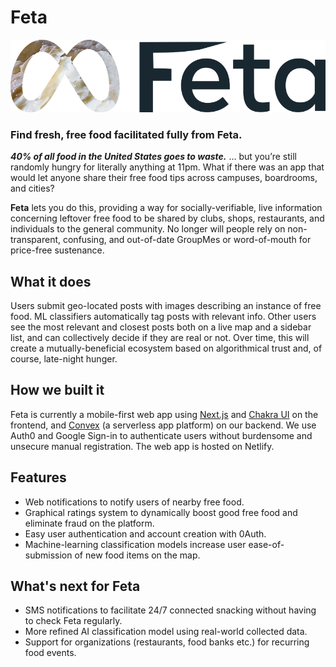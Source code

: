 # Feta

![Feta logo](public/feta-logo.png?raw=true "Logo")

### Find fresh, free food facilitated fully from Feta.

_**40% of all food in the United States goes to waste.**_ … but you’re still randomly hungry for literally anything at 11pm. What if there was an app that would let anyone share their free food tips across campuses, boardrooms, and cities?

**Feta** lets you do this, providing a way for socially-verifiable, live information concerning leftover free food to be shared by clubs, shops, restaurants, and individuals to the general community. No longer will people rely on non-transparent, confusing, and out-of-date GroupMes or word-of-mouth for price-free sustenance.

## What it does

Users submit geo-located posts with images describing an instance of free food. ML classifiers automatically tag posts with relevant info. Other users see the most relevant and closest posts both on a live map and a sidebar list, and can collectively decide if they are real or not. Over time, this will create a mutually-beneficial ecosystem based on algorithmical trust and, of course, late-night hunger.

## How we built it

Feta is currently a mobile-first web app using [Next.js](https://nextjs.org/)  and [Chakra UI](https://chakra-ui.com/) on the frontend, and [Convex](https://www.convex.dev/) (a serverless app platform) on our backend. We use Auth0 and Google Sign-in to authenticate users without burdensome and unsecure manual registration. The web app is hosted on Netlify.

## Features

* Web notifications to notify users of nearby free food.
* Graphical ratings system to dynamically boost good free food and eliminate fraud on the platform.
* Easy user authentication and account creation with 0Auth.
* Machine-learning classification models increase user ease-of-submission of new food items on the map.

## What's next for Feta

* SMS notifications to facilitate 24/7 connected snacking without having to check Feta regularly.
* More refined AI classification model using real-world collected data.
* Support for organizations (restaurants, food banks etc.) for recurring food events.
